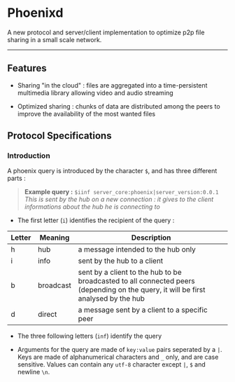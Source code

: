 **Phoenixd**
===========


A new protocol and server/client implementation to optimize p2p file sharing in a small scale network.

----------


Features
----------

- Sharing "in the cloud" : files are aggregated into a time-persistent multimedia library allowing video and audio streaming

- Optimized sharing : chunks of data are distributed among the peers to improve the availability of the most wanted files


Protocol Specifications
---------------------------
### Introduction 

A phoenix query is introduced by the character `$`, and has three different parts :

> **Example query :**
> `$iinf server_core:phoenix|server_version:0.0.1`  
>  *This is sent by the hub on a new connection : it gives to the client informations about the hub he is connecting to*

- The first letter (`i`) identifies the recipient of the query :

| Letter  | Meaning   | Description      
| ------- | --------- | -------------
| h       | hub       | a message intended to the hub only
| i       | info      | sent by the hub to a client
| b       | broadcast | sent by a client to the hub to be broadcasted to all connected peers (depending on the query, it will be first analysed by the hub
| d       | direct    | a message sent by a client to a specific peer


- The three following letters (`inf`) identify the query

- Arguments for the query are made of `key:value` pairs seperated by a `|`. Keys are made of alphanumerical characters and `_` only, and are case sensitive. Values can contain any `utf-8` character except `|`, `$` and newline `\n`.
